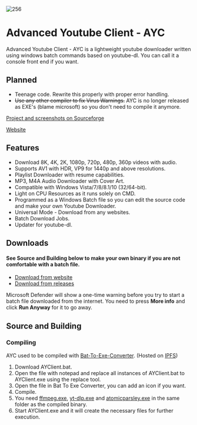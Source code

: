 ![256](https://user-images.githubusercontent.com/60822601/115324256-36724180-a1a7-11eb-929c-c0d1221b7b84.png)

# Advanced Youtube Client - AYC
Advanced Youtube Client - AYC is a lightweight youtube downloader written using windows batch commands based on youtube-dl.
You can call it a console front end if you want.

## Planned

- Teenage code. Rewrite this properly with proper error handling.
- ~~Use any other compiler to fix Virus Warnings.~~
  AYC is no longer released as EXE's (blame microsoft) so you don't need to compile it anymore.

[Project and screenshots on Sourceforge](https://sourceforge.net/projects/advanced-youtube-client-ayc/)

[Website](https://advanced-youtube-client-ayc.sourceforge.io/)

## Features

- Download 8K, 4K, 2K, 1080p, 720p, 480p, 360p videos with audio.
- Supports AV1 with HDR, VP9 for 1440p and above resolutions.
- Playlist Downloader with resume capabilities.
- MP3, M4A Audio Downloader with Cover Art.
- Compatible with Windows Vista/7/8/8.1/10 (32/64-bit).
- Light on CPU Resources as it runs solely on CMD.
- Programmed as a Windows Batch file so you can edit the source code and make your own Youtube Downloader.
- Universal Mode - Download from any websites.
- Batch Download Jobs.
- Updater for youtube-dl.

## Downloads

#### See Source and Building below to make your own binary if you are not comfortable with a batch file.
  - [Download from website](https://advanced-youtube-client-ayc.sourceforge.io)
  - [Download from releases](https://github.com/adithya-s-sekhar/advanced-youtube-client-ayc/releases) 
  
Microsoft Defender will show a one-time warning before you try to start a batch file downloaded from the internet. You need to press **More info** and click **Run Anyway** for it to go away.

## Source and Building

### Compiling
AYC used to be compiled with [Bat-To-Exe-Converter](http://ipfs.io/ipfs/QmPBp7wBSC9GukPUcp7LXFCGXBvc2e45PUfWUbCJzuLG65). (Hosted on [IPFS](http://ipfs.io))

1. Download AYClient.bat.
2. Open the file with notepad and replace all instances of AYClient.bat to AYClient.exe using the replace tool.
3. Open the file in Bat To Exe Converter, you can add an icon if you want.
4. Compile.
5. You need [ffmpeg.exe](https://github.com/AnimMouse/ffmpeg-stable-autobuild/), [yt-dlp.exe](https://github.com/yt-dlp/yt-dlp/releases) and [atomicparsley.exe](https://github.com/wez/atomicparsley/releases) in the same folder as the compiled binary.
6. Start AYClient.exe and it will create the necessary files for further execution.
